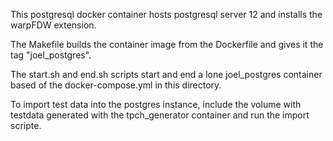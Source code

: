 This postgresql docker container hosts postgresql server 12 and installs the warpFDW extension.

The Makefile builds the container image from the Dockerfile and gives it the tag "joel_postgres".

The start.sh and end.sh scripts start and end a lone joel_postgres container based of the docker-compose.yml in this directory.

To import test data into the postgres instance, include the volume with testdata generated with the tpch_generator container and run the import scripte.
